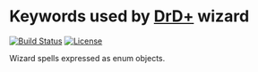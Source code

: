 # Keywords used by [DrD+](http://www.altar.cz/drdplus/) wizard

[![Build Status](https://travis-ci.org/jaroslavtyc/drd-plus-theurgist-codes.svg?branch=master)](https://travis-ci.org/jaroslavtyc/drd-plus-theurgist-codes)
[![License](https://poser.pugx.org/drd-plus/theurgist-codes/license)](https://packagist.org/packages/drd-plus/theurgist-codes)

Wizard spells expressed as enum objects.